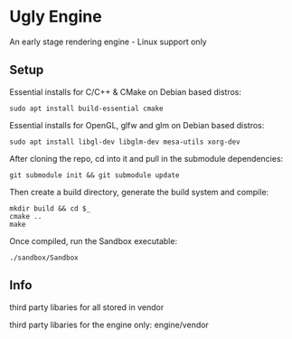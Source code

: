 # Ugly Engine

An early stage rendering engine - Linux support only

## Setup

Essential installs for C/C++ & CMake on Debian based distros:

    sudo apt install build-essential cmake

Essential installs for OpenGL, glfw and glm on Debian based distros:

    sudo apt install libgl-dev libglm-dev mesa-utils xorg-dev

After cloning the repo, cd into it and pull in the submodule dependencies:

    git submodule init && git submodule update

Then create a build directory, generate the build system and compile:

    mkdir build && cd $_
    cmake ..
    make

Once compiled, run the Sandbox executable:

    ./sandbox/Sandbox

## Info

third party libaries for all stored in vendor

third party libaries for the engine only: engine/vendor
